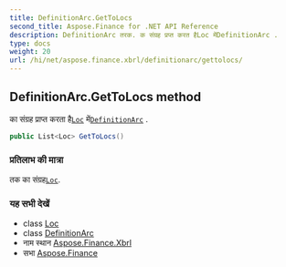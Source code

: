 ```yaml
---
title: DefinitionArc.GetToLocs
second_title: Aspose.Finance for .NET API Reference
description: DefinitionArc तरक. क संग्रह प्रप्त करत हैLoc मेंDefinitionArc .
type: docs
weight: 20
url: /hi/net/aspose.finance.xbrl/definitionarc/gettolocs/
---
```

## DefinitionArc.GetToLocs method

का संग्रह प्राप्त करता है[`Loc`](../../loc/) में[`DefinitionArc`](../) .

```csharp
public List<Loc> GetToLocs()
```

### प्रतिलाभ की मात्रा

तक का संग्रह[`Loc`](../../loc/).

### यह सभी देखें

* class [Loc](../../loc/)
* class [DefinitionArc](../)
* नाम स्थान [Aspose.Finance.Xbrl](../../definitionarc/)
* सभा [Aspose.Finance](../../../)


